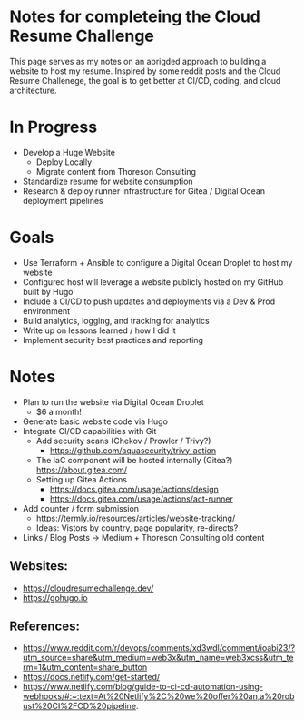 # Notes for completeing the Cloud Resume Challenge  
This page serves as my notes on an abrigded approach to building a website to host my resume. Inspired by some reddit posts and the Cloud Resume Challenege, the goal is to get better at CI/CD, coding, and cloud architecture. 

# In Progress
* Develop a Huge Website
  * Deploy Locally
  * Migrate content from Thoreson Consulting
* Standardize resume for website consumption
* Research & deploy runner infrastructure for Gitea / Digital Ocean deployment pipelines

# Goals 
* Use Terraform + Ansible to configure a Digital Ocean Droplet to host my website
* Configured host will leverage a website publicly hosted on my GitHub built by Hugo
* Include a CI/CD to push updates and deployments via a Dev & Prod environment
* Build analytics, logging, and tracking for analytics
* Write up on lessons learned / how I did it
* Implement security best practices and reporting

# Notes
* Plan to run the website via Digital Ocean Droplet
  * $6 a month! 
* Generate basic website code via Hugo
* Integrate CI/CD capabilities with Git
  * Add security scans (Chekov / Prowler / Trivy?)
    * https://github.com/aquasecurity/trivy-action
  * The IaC component will be hosted internally (Gitea?) https://about.gitea.com/
  * Setting up Gitea Actions
    * https://docs.gitea.com/usage/actions/design
    * https://docs.gitea.com/usage/actions/act-runner
* Add counter / form submission
  * https://termly.io/resources/articles/website-tracking/ 
  * Ideas: Vistors by country, page popularity, re-directs? 
* Links / Blog Posts -> Medium + Thoreson Consulting old content

## Websites: 
* https://cloudresumechallenge.dev/
* https://gohugo.io

## References: 
* https://www.reddit.com/r/devops/comments/xd3wdl/comment/ioabi23/?utm_source=share&utm_medium=web3x&utm_name=web3xcss&utm_term=1&utm_content=share_button
* https://docs.netlify.com/get-started/
* https://www.netlify.com/blog/guide-to-ci-cd-automation-using-webhooks/#:~:text=At%20Netlify%2C%20we%20offer%20an,a%20robust%20CI%2FCD%20pipeline.
